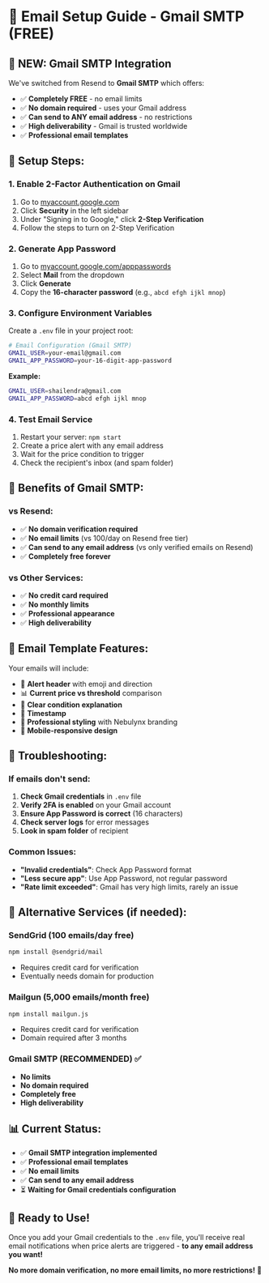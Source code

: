 # 📧 Email Setup Guide - Gmail SMTP (FREE)

## 🎉 **NEW: Gmail SMTP Integration**

We've switched from Resend to **Gmail SMTP** which offers:
- ✅ **Completely FREE** - no email limits
- ✅ **No domain required** - uses your Gmail address
- ✅ **Can send to ANY email address** - no restrictions
- ✅ **High deliverability** - Gmail is trusted worldwide
- ✅ **Professional email templates**

## 🚀 **Setup Steps:**

### 1. Enable 2-Factor Authentication on Gmail
1. Go to [myaccount.google.com](https://myaccount.google.com)
2. Click **Security** in the left sidebar
3. Under "Signing in to Google," click **2-Step Verification**
4. Follow the steps to turn on 2-Step Verification

### 2. Generate App Password
1. Go to [myaccount.google.com/apppasswords](https://myaccount.google.com/apppasswords)
2. Select **Mail** from the dropdown
3. Click **Generate**
4. Copy the **16-character password** (e.g., `abcd efgh ijkl mnop`)

### 3. Configure Environment Variables
Create a `.env` file in your project root:

```bash
# Email Configuration (Gmail SMTP)
GMAIL_USER=your-email@gmail.com
GMAIL_APP_PASSWORD=your-16-digit-app-password
```

**Example:**
```bash
GMAIL_USER=shailendra@gmail.com
GMAIL_APP_PASSWORD=abcd efgh ijkl mnop
```

### 4. Test Email Service
1. Restart your server: `npm start`
2. Create a price alert with any email address
3. Wait for the price condition to trigger
4. Check the recipient's inbox (and spam folder)

## 🎯 **Benefits of Gmail SMTP:**

### **vs Resend:**
- ✅ **No domain verification required**
- ✅ **No email limits** (vs 100/day on Resend free tier)
- ✅ **Can send to any email address** (vs only verified emails on Resend)
- ✅ **Completely free forever**

### **vs Other Services:**
- ✅ **No credit card required**
- ✅ **No monthly limits**
- ✅ **Professional appearance**
- ✅ **High deliverability**

## 📧 **Email Template Features:**

Your emails will include:
- 🚨 **Alert header** with emoji and direction
- 📊 **Current price vs threshold** comparison
- 🎯 **Clear condition explanation**
- 📅 **Timestamp**
- 🎨 **Professional styling** with Nebulynx branding
- 📱 **Mobile-responsive design**

## 🔧 **Troubleshooting:**

### **If emails don't send:**
1. **Check Gmail credentials** in `.env` file
2. **Verify 2FA is enabled** on your Gmail account
3. **Ensure App Password is correct** (16 characters)
4. **Check server logs** for error messages
5. **Look in spam folder** of recipient

### **Common Issues:**
- **"Invalid credentials"**: Check App Password format
- **"Less secure app"**: Use App Password, not regular password
- **"Rate limit exceeded"**: Gmail has very high limits, rarely an issue

## 🚀 **Alternative Services (if needed):**

### **SendGrid** (100 emails/day free)
```bash
npm install @sendgrid/mail
```
- Requires credit card for verification
- Eventually needs domain for production

### **Mailgun** (5,000 emails/month free)
```bash
npm install mailgun.js
```
- Requires credit card for verification
- Domain required after 3 months

### **Gmail SMTP** (RECOMMENDED) ✅
- **No limits**
- **No domain required**
- **Completely free**
- **High deliverability**

## 📊 **Current Status:**
- ✅ **Gmail SMTP integration implemented**
- ✅ **Professional email templates**
- ✅ **No email limits**
- ✅ **Can send to any email address**
- ⏳ **Waiting for Gmail credentials configuration**

## 🎉 **Ready to Use!**

Once you add your Gmail credentials to the `.env` file, you'll receive real email notifications when price alerts are triggered - **to any email address you want!**

**No more domain verification, no more email limits, no more restrictions!** 🚀 